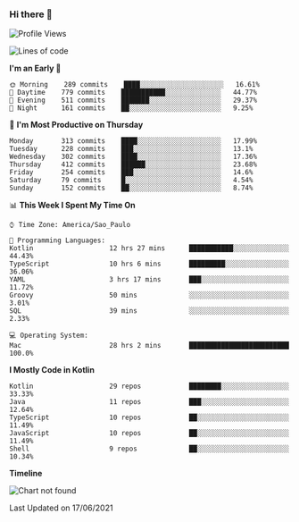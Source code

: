 ### Hi there 👋

<!--
**fernandonogueira/fernandonogueira** is a ✨ _special_ ✨ repository because its `README.md` (this file) appears on your GitHub profile.

Here are some ideas to get you started:

- 🔭 I’m currently working on ...
- 🌱 I’m currently learning ...
- 👯 I’m looking to collaborate on ...
- 🤔 I’m looking for help with ...
- 💬 Ask me about ...
- 📫 How to reach me: ...
- 😄 Pronouns: ...
- ⚡ Fun fact: ...
-->

<!--START_SECTION:waka-->
![Profile Views](http://img.shields.io/badge/Profile%20Views-2-blue)

![Lines of code](https://img.shields.io/badge/From%20Hello%20World%20I%27ve%20Written-564133%20lines%20of%20code-blue)

**I'm an Early 🐤** 

```text
🌞 Morning    289 commits    ████░░░░░░░░░░░░░░░░░░░░░   16.61% 
🌆 Daytime    779 commits    ███████████░░░░░░░░░░░░░░   44.77% 
🌃 Evening    511 commits    ███████░░░░░░░░░░░░░░░░░░   29.37% 
🌙 Night      161 commits    ██░░░░░░░░░░░░░░░░░░░░░░░   9.25%

```
📅 **I'm Most Productive on Thursday** 

```text
Monday       313 commits    ████░░░░░░░░░░░░░░░░░░░░░   17.99% 
Tuesday      228 commits    ███░░░░░░░░░░░░░░░░░░░░░░   13.1% 
Wednesday    302 commits    ████░░░░░░░░░░░░░░░░░░░░░   17.36% 
Thursday     412 commits    ██████░░░░░░░░░░░░░░░░░░░   23.68% 
Friday       254 commits    ███░░░░░░░░░░░░░░░░░░░░░░   14.6% 
Saturday     79 commits     █░░░░░░░░░░░░░░░░░░░░░░░░   4.54% 
Sunday       152 commits    ██░░░░░░░░░░░░░░░░░░░░░░░   8.74%

```


📊 **This Week I Spent My Time On** 

```text
⌚︎ Time Zone: America/Sao_Paulo

💬 Programming Languages: 
Kotlin                   12 hrs 27 mins      ███████████░░░░░░░░░░░░░░   44.43% 
TypeScript               10 hrs 6 mins       █████████░░░░░░░░░░░░░░░░   36.06% 
YAML                     3 hrs 17 mins       ███░░░░░░░░░░░░░░░░░░░░░░   11.72% 
Groovy                   50 mins             ░░░░░░░░░░░░░░░░░░░░░░░░░   3.01% 
SQL                      39 mins             ░░░░░░░░░░░░░░░░░░░░░░░░░   2.33%

💻 Operating System: 
Mac                      28 hrs 2 mins       █████████████████████████   100.0%

```

**I Mostly Code in Kotlin** 

```text
Kotlin                   29 repos            ████████░░░░░░░░░░░░░░░░░   33.33% 
Java                     11 repos            ███░░░░░░░░░░░░░░░░░░░░░░   12.64% 
TypeScript               10 repos            ██░░░░░░░░░░░░░░░░░░░░░░░   11.49% 
JavaScript               10 repos            ██░░░░░░░░░░░░░░░░░░░░░░░   11.49% 
Shell                    9 repos             ██░░░░░░░░░░░░░░░░░░░░░░░   10.34%

```


**Timeline**

![Chart not found](https://raw.githubusercontent.com/fernandonogueira/fernandonogueira/master/charts/bar_graph.png) 


 Last Updated on 17/06/2021
<!--END_SECTION:waka-->
